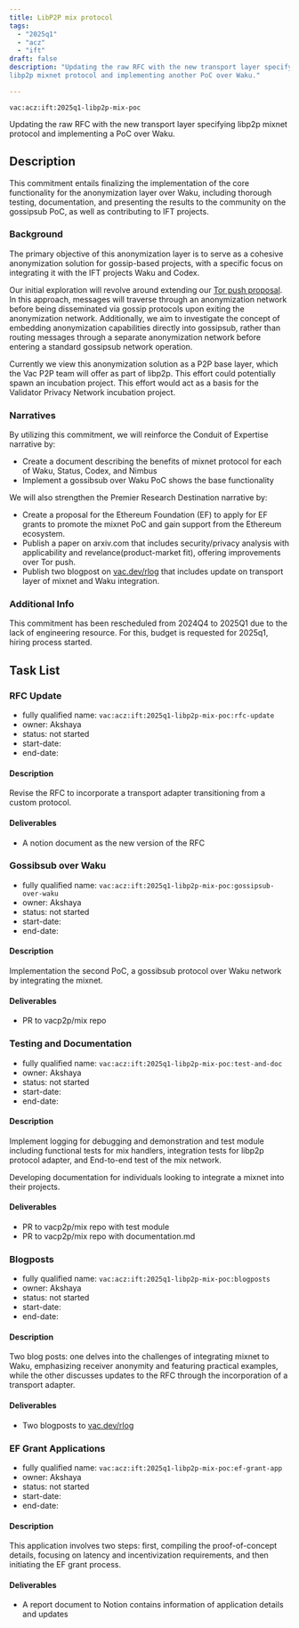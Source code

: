 ```yaml
---
title: LibP2P mix protocol
tags:
  - "2025q1"
  - "acz"
  - "ift"
draft: false
description: "Updating the raw RFC with the new transport layer specifying 
libp2p mixnet protocol and implementing another PoC over Waku."

---
```


`vac:acz:ift:2025q1-libp2p-mix-poc`

Updating the raw RFC with the new transport layer specifying 
libp2p mixnet protocol and implementing a PoC over Waku.
## Description

This commitment entails finalizing the implementation of the core functionality 
for the anonymization layer over Waku, including thorough testing, documentation, 
and presenting the results to the community on the gossipsub PoC, 
as well as contributing to IFT projects.

### Background

The primary objective of this anonymization layer is to serve as a cohesive anonymization solution 
for gossip-based projects, with a specific focus on integrating it with the IFT projects Waku and Codex.

Our initial exploration will revolve around extending our [Tor push proposal](https://rfc.vac.dev/spec/46/).
In this approach, messages will traverse through an anonymization network before being disseminated 
via gossip protocols upon exiting the anonymization network.
Additionally, we aim to investigate the concept of embedding anonymization capabilities 
directly into gossipsub, rather than routing messages through a separate anonymization network 
before entering a standard gossipsub network operation.

Currently we view this anonymization solution as a P2P base layer, 
which the Vac P2P team will offer as part of libp2p.
This effort could potentially spawn an incubation project.
This effort would act as a basis for the Validator Privacy Network incubation project.

### Narratives

By utilizing this commitment, 
we will reinforce the Conduit of Expertise narrative by:
* Create a document describing the benefits of mixnet protocol for each of Waku, Status, Codex, and Nimbus
* Implement a gossibsub over Waku PoC shows the base functionality 

We will also strengthen the Premier Research Destination narrative by:
* Create a proposal for the Ethereum Foundation (EF) to apply for EF grants to promote the mixnet PoC and 
gain support from the Ethereum ecosystem.
* Publish a paper on arxiv.com that includes security/privacy analysis with applicability and revelance(product-market fit), 
offering improvements over Tor push. 
* Publish two blogpost on [vac.dev/rlog](https://vac.dev/rlog) that includes update on transport layer of mixnet and 
Waku integration. 

### Additional Info

This commitment has been rescheduled from 2024Q4 to 2025Q1
due to the lack of engineering resource. For this, budget is requested for 2025q1, 
hiring process started. 

## Task List

### RFC Update

* fully qualified name: `vac:acz:ift:2025q1-libp2p-mix-poc:rfc-update`
* owner: Akshaya
* status: not started
* start-date: 
* end-date: 

#### Description

Revise the RFC to incorporate a transport adapter transitioning from a custom protocol.

#### Deliverables

* A notion document as the new version of the RFC

### Gossibsub over Waku 

* fully qualified name: `vac:acz:ift:2025q1-libp2p-mix-poc:gossipsub-over-waku`
* owner: Akshaya
* status: not started
* start-date: 
* end-date: 

#### Description

Implementation the second PoC, a gossibsub protocol over Waku network by integrating the mixnet.

#### Deliverables

* PR to vacp2p/mix repo 

### Testing and Documentation 

* fully qualified name: `vac:acz:ift:2025q1-libp2p-mix-poc:test-and-doc`
* owner: Akshaya
* status: not started
* start-date: 
* end-date: 

#### Description

Implement logging for debugging and demonstration and test module including 
functional tests for mix handlers, integration tests for libp2p protocol adapter, and
End-to-end test of the mix network.

Developing documentation for individuals looking to integrate a mixnet into their projects. 

#### Deliverables

* PR to vacp2p/mix repo with test module
* PR to vacp2p/mix repo with documentation.md  

### Blogposts

* fully qualified name: `vac:acz:ift:2025q1-libp2p-mix-poc:blogposts`
* owner: Akshaya
* status: not started
* start-date: 
* end-date: 

#### Description

Two blog posts: one delves into the challenges of integrating mixnet to Waku, 
emphasizing receiver anonymity and featuring practical examples, 
while the other discusses updates to the RFC through the incorporation of a transport adapter.

#### Deliverables

* Two blogposts to [vac.dev/rlog](https://vac.dev/rlog)

### EF Grant Applications

* fully qualified name: `vac:acz:ift:2025q1-libp2p-mix-poc:ef-grant-app`
* owner: Akshaya
* status: not started
* start-date: 
* end-date: 

#### Description

This application involves two steps: 
first, compiling the proof-of-concept details, focusing on latency and incentivization requirements, 
and then initiating the EF grant process.

#### Deliverables

* A report document to Notion contains information of application details and updates
